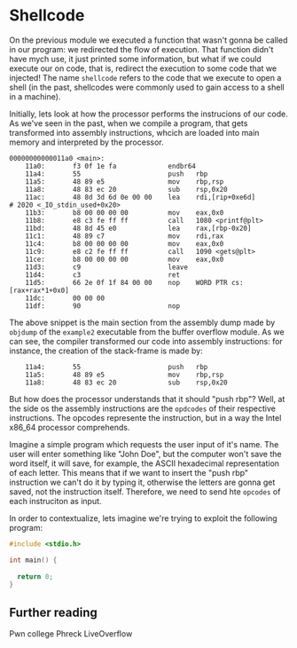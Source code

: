 # Shellcode
On the previous module we executed a function that wasn't gonna be called in our program: we redirected the flow of execution. That function didn't have mych use, it just printed some information, but what if we could execute our on code, that is, redirect the execution to some code that we injected! The name `shellcode` refers to the code that we execute to open a shell (in the past, shellcodes were commonly used to gain access to a shell in a machine).

Initially, lets look at how the processor performs the instrucions of our code. As we've seen in the past, when we compile a program, that gets transformed into assembly instructions, whcich are loaded into main memory and interpreted by the processor.

```
00000000000011a0 <main>:
    11a0:       f3 0f 1e fa             endbr64
    11a4:       55                      push   rbp
    11a5:       48 89 e5                mov    rbp,rsp
    11a8:       48 83 ec 20             sub    rsp,0x20
    11ac:       48 8d 3d 6d 0e 00 00    lea    rdi,[rip+0xe6d]        # 2020 <_IO_stdin_used+0x20>
    11b3:       b8 00 00 00 00          mov    eax,0x0
    11b8:       e8 c3 fe ff ff          call   1080 <printf@plt>
    11bd:       48 8d 45 e0             lea    rax,[rbp-0x20]
    11c1:       48 89 c7                mov    rdi,rax
    11c4:       b8 00 00 00 00          mov    eax,0x0
    11c9:       e8 c2 fe ff ff          call   1090 <gets@plt>
    11ce:       b8 00 00 00 00          mov    eax,0x0
    11d3:       c9                      leave
    11d4:       c3                      ret
    11d5:       66 2e 0f 1f 84 00 00    nop    WORD PTR cs:[rax+rax*1+0x0]
    11dc:       00 00 00
    11df:       90                      nop

```

The above snippet is the main section from the assembly dump made by `objdump` of the `example2` executable from the buffer overflow module. As we can see, the compiler transformed our code into assembly instructions: for instance, the creation of the stack-frame is made by:

```
    11a4:       55                      push   rbp
    11a5:       48 89 e5                mov    rbp,rsp
    11a8:       48 83 ec 20             sub    rsp,0x20
```

But how does the processor understands that it should "push rbp"? Well, at the side os the assembly instructions are the `opdcodes` of their respective instructions. The opcodes represente the instruction, but in a way the Intel x86_64 processor comprehends.

Imagine a simple program which requests the user input of it's name. The user will enter something like "John Doe", but the computer won't save the word itself, it will save, for example, the ASCII hexadecimal representation of each letter. This means that if we want to insert the "push rbp" instruction we can't do it by typing it, otherwise the letters are gonna get saved, not the instruction itself. Therefore, we need to send hte `opcodes` of each instruciton as input.

In order to contextualize, lets imagine we're trying to exploit the following program:

```C
#include <stdio.h>

int main() {
  
  return 0;
}
```


## Further reading
Pwn college
Phreck
LiveOverflow
